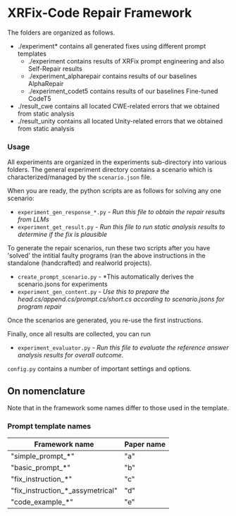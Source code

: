 # XRFix-Code Repair Framework

The folders are organized as follows.
* ./experiment* contains all generated fixes using different prompt templates
    - ./experiment contains results of XRFix prompt engineering and also Self-Repair results
    - ./experiment_alpharepair contains results of our baselines AlphaRepair
    - ./experiment_codet5 contains results of our baselines Fine-tuned CodeT5
* ./result_cwe contains all located CWE-related errors that we obtained from static analysis
* ./result_unity contains all located Unity-related errors that we obtained from static analysis

### Usage

All experiments are organized in the experiments sub-directory into various folders. The general experiment directory contains a scenario which is characterized/managed by the `scenario.json` file. 

When you are ready, the python scripts are as follows for solving any one scenario:
* `experiment_gen_response_*.py` - *Run this file to obtain the repair results from LLMs*
* `experiment_get_result.py` - *Run this file to run static analysis results to determine if the fix is plausible*



To generate the repair scenarios, run these two scripts after you have 'solved' the intitial faulty programs (ran the above instructions in the standalone (handcrafted) and realworld projects).
* `create_prompt_scenario.py` - *This automatically derives the scenario.jsons for experiments
* `experiment_gen_content.py` - *Use this to prepare the head.cs/append.cs/prompt.cs/short.cs according to scenario.jsons for program repair*

Once the scenarios are generated, you re-use the first instructions.

Finally, once all results are collected, you can run
* `experiment_evaluator.py` - *Run this file to evaluate the reference answer analysis results for overall outcome*.

`config.py` contains a number of important settings and options.

## On nomenclature

Note that in the framework some names differ to those used in the template. 

### Prompt template names

Framework name                                       | Paper name
-----------------------------------------------------|------------
"simple_prompt_*"                                  | "a"
"basic_prompt_*"                                   | "b"
"fix_instruction_*"                                | "c"
"fix_instruction_*_assymetrical"                  | "d"
"code_example_*"                                   | "e"
